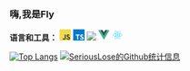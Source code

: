 ### 嗨,我是Fly

 **语言和工具：**
<code><img height='20' src='https://raw.githubusercontent.com/github/explore/80688e429a7d4ef2fca1e82350fe8e3517d3494d/topics/javascript/javascript.png'></code>
<code><img height='20' src='https://raw.githubusercontent.com/github/explore/80688e429a7d4ef2fca1e82350fe8e3517d3494d/topics/typescript/typescript.png'></code>
<code><img height='20' src='https://files.catbox.moe/v7cgny.png'></code>
<code><img height='20' src='https://raw.githubusercontent.com/github/explore/80688e429a7d4ef2fca1e82350fe8e3517d3494d/topics/vue/vue.png'></code>
<code><img height='20' src='https://raw.githubusercontent.com/github/explore/80688e429a7d4ef2fca1e82350fe8e3517d3494d/topics/react/react.png'></code>

[![Top Langs](https://github-readme-stats.vercel.app/api/top-langs/?username=SeriousLose&layout=compact)](https://github.com/anuraghazra/github-readme-stats)
[![SeriousLose的Github统计信息](https://github-readme-stats.vercel.app/api?username=SeriousLose&show_icons=true)](https://github.com/anuraghazra/github-readme-stats)


<!--
**SeriousLose/SeriousLose** is a ✨ _special_ ✨ repository because its `README.md` (this file) appears on your GitHub profile.

Here are some ideas to get you started:

- 🔭 I’m currently working on ...
- 🌱 I’m currently learning ...
- 👯 I’m looking to collaborate on ...
- 🤔 I’m looking for help with ...
- 💬 Ask me about ...
- 📫 How to reach me: ...
- 😄 Pronouns: ...
- ⚡ Fun fact: ...
-->
